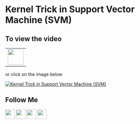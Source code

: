 # Kernel Trick in Support Vector Machine (SVM)

## To view the video

<table>
   <tr>
      <td><a href="http://www.youtube.com/watch?v=aglNRO18R7g" target="_blank"><img height="50" src = "https://img.shields.io/youtube/views/aglNRO18R7g?color=blue&label=Watch%20on%20YouTube&logo=youtube&logoColor=red&style=for-the-badge"></a></td>
   </tr>
</table>

or click on the image below


[![Kernel Trick in Support Vector Machine (SVM)](http://img.youtube.com/vi/aglNRO18R7g/0.jpg)](http://www.youtube.com/watch?v=aglNRO18R7g)

## Follow Me
<a href="https://twitter.com/_bhaveshbhatt" target="_blank"><img class="ai-subscribed-social-icon" src="https://bhattbhavesh91.github.io/assets/images/tw.png" width="30"></a>
<a href="https://www.youtube.com/bhaveshbhatt8791/" target="_blank"><img class="ai-subscribed-social-icon" src="https://bhattbhavesh91.github.io/assets/images/ytb.png" width="30"></a>
<a href="https://github.com/bhattbhavesh91" target="_blank"><img class="ai-subscribed-social-icon" src="https://bhattbhavesh91.github.io/assets/images/gthb.png" width="30"></a>
<a href="https://www.linkedin.com/in/bhattbhavesh91/" target="_blank"><img class="ai-subscribed-social-icon" src="https://bhattbhavesh91.github.io/assets/images/lnkdn.png" width="30"></a>
